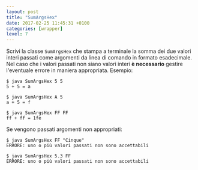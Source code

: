 ```yaml
---
layout: post
title: "SumArgsHex"
date: 2017-02-25 11:45:31 +0100
categories: [wrapper]
level: 7
---
```



Scrivi la classe `SumArgsHex` che stampa a terminale la somma dei due valori interi passati come argomenti da linea di comando in formato esadecimale. Nel caso che i valori passati non siano valori interi **è necessario** gestire l'eventuale errore in maniera appropriata. Esempio:

~~~text
$ java SumArgsHex 5 5
5 + 5 = a
~~~

~~~text
$ java SumArgsHex A 5
a + 5 = f
~~~

~~~text
$ java SumArgsHex FF FF
ff + ff = 1fe
~~~

Se vengono passati argomenti non appropriati:

~~~text
$ java SumArgsHex FF "Cinque"
ERRORE: uno o più valori passati non sono accettabili
~~~

~~~text
$ java SumArgsHex 5.3 FF
ERRORE: uno o più valori passati non sono accettabili
~~~
